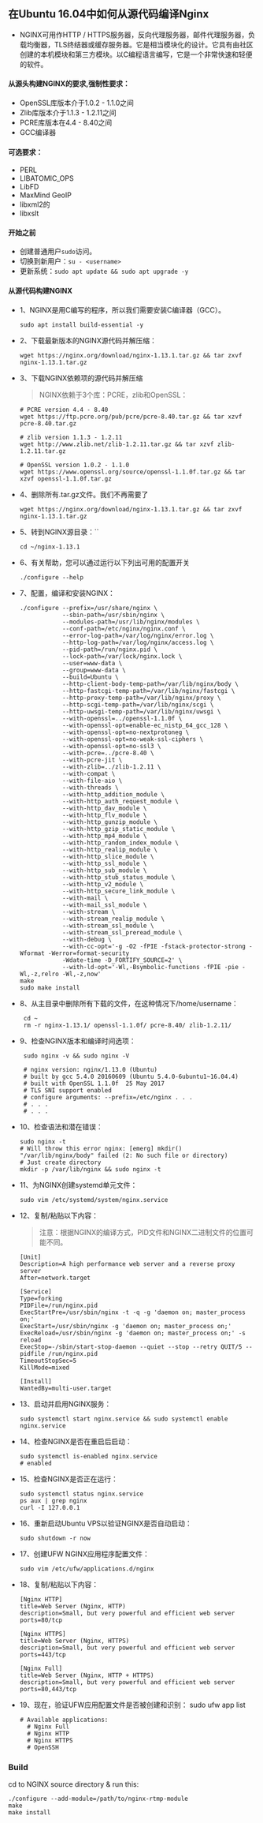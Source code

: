 ##  在Ubuntu 16.04中如何从源代码编译Nginx
+   NGINX可用作HTTP / HTTPS服务器，反向代理服务器，邮件代理服务器，负载均衡器，TLS终结器或缓存服务器。它是相当模块化的设计。它具有由社区创建的本机模块和第三方模块。以C编程语言编写，它是一个非常快速和轻便的软件。
####    从源头构建NGINX的要求,强制性要求：
+   OpenSSL库版本介于1.0.2 - 1.1.0之间
+   Zlib库版本介于1.1.3 - 1.2.11之间
+   PCRE库版本在4.4 - 8.40之间
+   GCC编译器
####    可选要求：
+   PERL
+   LIBATOMIC_OPS
+   LibFD
+   MaxMind GeoIP
+   libxml2的
+   libxslt
####    开始之前
+   创建普通用户`sudo`访问。
+   切换到新用户：`su - <username>`
+   更新系统：`sudo apt update && sudo apt upgrade -y`
####    从源代码构建NGINX
+   1、NGINX是用C编写的程序，所以我们需要安装C编译器（GCC）。

        sudo apt install build-essential -y
    
+   2、下载最新版本的NGINX源代码并解压缩：

        wget https://nginx.org/download/nginx-1.13.1.tar.gz && tar zxvf nginx-1.13.1.tar.gz
    
+   3、下载NGINX依赖项的源代码并解压缩
    > NGINX依赖于3个库：PCRE，zlib和OpenSSL：
    
        # PCRE version 4.4 - 8.40
        wget https://ftp.pcre.org/pub/pcre/pcre-8.40.tar.gz && tar xzvf pcre-8.40.tar.gz
        
        # zlib version 1.1.3 - 1.2.11
        wget http://www.zlib.net/zlib-1.2.11.tar.gz && tar xzvf zlib-1.2.11.tar.gz
        
        # OpenSSL version 1.0.2 - 1.1.0
        wget https://www.openssl.org/source/openssl-1.1.0f.tar.gz && tar xzvf openssl-1.1.0f.tar.gz
    
+   4、删除所有.tar.gz文件。我们不再需要了

        wget https://nginx.org/download/nginx-1.13.1.tar.gz && tar zxvf nginx-1.13.1.tar.gz

+   5、转到NGINX源目录：``

        cd ~/nginx-1.13.1

+   6、有关帮助，您可以通过运行以下列出可用的配置开关

        ./configure --help

+   7、配置，编译和安装NGINX：

        ./configure --prefix=/usr/share/nginx \
                    --sbin-path=/usr/sbin/nginx \
                    --modules-path=/usr/lib/nginx/modules \
                    --conf-path=/etc/nginx/nginx.conf \
                    --error-log-path=/var/log/nginx/error.log \
                    --http-log-path=/var/log/nginx/access.log \
                    --pid-path=/run/nginx.pid \
                    --lock-path=/var/lock/nginx.lock \
                    --user=www-data \
                    --group=www-data \
                    --build=Ubuntu \
                    --http-client-body-temp-path=/var/lib/nginx/body \
                    --http-fastcgi-temp-path=/var/lib/nginx/fastcgi \
                    --http-proxy-temp-path=/var/lib/nginx/proxy \
                    --http-scgi-temp-path=/var/lib/nginx/scgi \
                    --http-uwsgi-temp-path=/var/lib/nginx/uwsgi \
                    --with-openssl=../openssl-1.1.0f \
                    --with-openssl-opt=enable-ec_nistp_64_gcc_128 \
                    --with-openssl-opt=no-nextprotoneg \
                    --with-openssl-opt=no-weak-ssl-ciphers \
                    --with-openssl-opt=no-ssl3 \
                    --with-pcre=../pcre-8.40 \
                    --with-pcre-jit \
                    --with-zlib=../zlib-1.2.11 \
                    --with-compat \
                    --with-file-aio \
                    --with-threads \
                    --with-http_addition_module \
                    --with-http_auth_request_module \
                    --with-http_dav_module \
                    --with-http_flv_module \
                    --with-http_gunzip_module \
                    --with-http_gzip_static_module \
                    --with-http_mp4_module \
                    --with-http_random_index_module \
                    --with-http_realip_module \
                    --with-http_slice_module \
                    --with-http_ssl_module \
                    --with-http_sub_module \
                    --with-http_stub_status_module \
                    --with-http_v2_module \
                    --with-http_secure_link_module \
                    --with-mail \
                    --with-mail_ssl_module \
                    --with-stream \
                    --with-stream_realip_module \
                    --with-stream_ssl_module \
                    --with-stream_ssl_preread_module \
                    --with-debug \
                    --with-cc-opt='-g -O2 -fPIE -fstack-protector-strong -Wformat -Werror=format-security 
                    -Wdate-time -D_FORTIFY_SOURCE=2' \
                    --with-ld-opt='-Wl,-Bsymbolic-functions -fPIE -pie -Wl,-z,relro -Wl,-z,now'
        make 
        sudo make install
    
+   8、从主目录中删除所有下载的文件，在这种情况下/home/username：

         cd ~
         rm -r nginx-1.13.1/ openssl-1.1.0f/ pcre-8.40/ zlib-1.2.11/

+   9、检查NGINX版本和编译时间选项：

         sudo nginx -v && sudo nginx -V
         
         # nginx version: nginx/1.13.0 (Ubuntu)
         # built by gcc 5.4.0 20160609 (Ubuntu 5.4.0-6ubuntu1~16.04.4)
         # built with OpenSSL 1.1.0f  25 May 2017
         # TLS SNI support enabled
         # configure arguments: --prefix=/etc/nginx . . .
         # . . .
         # . . .  
         
+   10、检查语法和潜在错误：

        sudo nginx -t
        # Will throw this error nginx: [emerg] mkdir() "/var/lib/nginx/body" failed (2: No such file or directory)
        # Just create directory
        mkdir -p /var/lib/nginx && sudo nginx -t
        
+   11、为NGINX创建systemd单元文件：

        sudo vim /etc/systemd/system/nginx.service
    
+   12、复制/粘贴以下内容：
    > 注意：根据NGINX的编译方式，PID文件和NGINX二进制文件的位置可能不同。
    
        [Unit]
        Description=A high performance web server and a reverse proxy server
        After=network.target
        
        [Service]
        Type=forking
        PIDFile=/run/nginx.pid
        ExecStartPre=/usr/sbin/nginx -t -q -g 'daemon on; master_process on;'
        ExecStart=/usr/sbin/nginx -g 'daemon on; master_process on;'
        ExecReload=/usr/sbin/nginx -g 'daemon on; master_process on;' -s reload
        ExecStop=-/sbin/start-stop-daemon --quiet --stop --retry QUIT/5 --pidfile /run/nginx.pid
        TimeoutStopSec=5
        KillMode=mixed
        
        [Install]
        WantedBy=multi-user.target
        
+   13、启动并启用NGINX服务：

        sudo systemctl start nginx.service && sudo systemctl enable nginx.service
        
+   14、检查NGINX是否在重启后启动：

        sudo systemctl is-enabled nginx.service
        # enabled
        
+   15、检查NGINX是否正在运行：

        sudo systemctl status nginx.service
        ps aux | grep nginx
        curl -I 127.0.0.1
    
+   16、重新启动Ubuntu VPS以验证NGINX是否自动启动：

        sudo shutdown -r now
        
+   17、创建UFW NGINX应用程序配置文件：    

        sudo vim /etc/ufw/applications.d/nginx
        
+   18、复制/粘贴以下内容：   

        [Nginx HTTP]
        title=Web Server (Nginx, HTTP)
        description=Small, but very powerful and efficient web server
        ports=80/tcp
        
        [Nginx HTTPS]
        title=Web Server (Nginx, HTTPS)
        description=Small, but very powerful and efficient web server
        ports=443/tcp
        
        [Nginx Full]
        title=Web Server (Nginx, HTTP + HTTPS)
        description=Small, but very powerful and efficient web server
        ports=80,443/tcp
    
+   19、现在，验证UFW应用配置文件是否被创建和识别：
        sudo ufw app list
        
        # Available applications:
          # Nginx Full
          # Nginx HTTP
          # Nginx HTTPS
          # OpenSSH
          
### Build

cd to NGINX source directory & run this:

    ./configure --add-module=/path/to/nginx-rtmp-module
    make
    make install    
